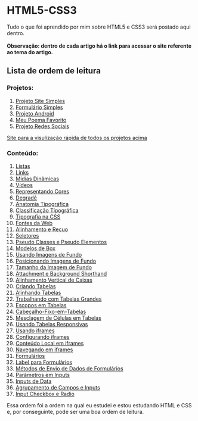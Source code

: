 # HTML5-CSS3
Tudo o que foi aprendido por mim sobre HTML5 e CSS3 será postado aqui dentro.<br><br>
**Observação: dentro de cada artigo há o link para acessar o site referente ao tema do artigo.**

## Lista de ordem de leitura

### Projetos:

1. [Projeto Site Simples](https://github.com/andersonr-o/HTML5-CSS3/tree/Projeto-Site-Simples)
2. [Formulário Simples](https://github.com/andersonr-o/HTML5-CSS3/tree/Formul%C3%A1rio-Simples)
3. [Projeto Android](https://github.com/andersonr-o/HTML5-CSS3/tree/Projeto-Android)
4. [Meu Poema Favorito](https://github.com/andersonr-o/HTML5-CSS3/tree/Meu-Poema-Favorito)
5. [Projeto Redes Sociais](https://github.com/andersonr-o/HTML5-CSS3/tree/Projeto-Redes-Sociais)

[Site para a visulização rápida de todos os projetos acima](https://andersonr-o.github.io/Html-Css/Navegando-em-iframes/iframe004.html)

### Conteúdo:

1. [Listas](https://github.com/andersonr-o/HTML5-CSS3/tree/Listas)
2. <a href="https://github.com/andersonr-o/HTML5-CSS3/tree/Links">Links</a>
3. [Mídias Dinâmicas](https://github.com/andersonr-o/HTML5-CSS3/tree/M%C3%ADdias-Din%C3%A2micas)
4. [Vídeos](https://github.com/andersonr-o/HTML5-CSS3/tree/V%C3%ADdeos)
5. [Representando Cores](https://github.com/andersonr-o/HTML5-CSS3/tree/Representando-Cores)
6. [Degradê](https://github.com/andersonr-o/HTML5-CSS3/tree/Degrad%C3%AA)
7. [Anatomia Tipográfica](https://github.com/andersonr-o/HTML5-CSS3/tree/Anatomia-Tipogr%C3%A1fica)
8. [Classificação Tipográfica](https://github.com/andersonr-o/HTML5-CSS3/tree/Classifica%C3%A7%C3%A3o-Tipogr%C3%A1fica)
9. [Tipografia na CSS](https://github.com/andersonr-o/HTML5-CSS3/tree/Tipografia-na-CSS)
10. [Fontes da Web](https://github.com/andersonr-o/HTML5-CSS3/tree/Fontes-da-Web)
11. [Alinhamento e Recuo](https://github.com/andersonr-o/HTML5-CSS3/tree/Alinhamento-e-Recuo)
12. [Seletores](https://github.com/andersonr-o/HTML5-CSS3/tree/Seletores)
13. [Pseudo Classes e Pseudo Elementos](https://github.com/andersonr-o/HTML5-CSS3/tree/Pseudo-Class-Pseudo-Elementos)
14. [Modelos de Box](https://github.com/andersonr-o/HTML5-CSS3/tree/Modelos-de-Box)
15. [Usando Imagens de Fundo](https://github.com/andersonr-o/HTML5-CSS3/tree/Usando-Imagens-de-Fundo)
16. [Posicionando Imagens de Fundo](https://github.com/andersonr-o/HTML5-CSS3/tree/Posi%C3%A7%C3%A3o-da-Imagem-de-Fundo)
17. [Tamanho da Imagem de Fundo](https://github.com/andersonr-o/HTML5-CSS3/tree/Tamanho-da-Imagem-de-Fundo)
18. [Attachment e Background Shorthand](https://github.com/andersonr-o/HTML5-CSS3/tree/Attachment-e-Background-Shorthand)
19. [Alinhamento Vertical de Caixas](https://github.com/andersonr-o/HTML5-CSS3/tree/Alinhamento-Vertical-de-Caixas)
20. [Criando Tabelas](https://github.com/andersonr-o/HTML5-CSS3/tree/Criando-Tabelas)
21. [Alinhando Tabelas](https://github.com/andersonr-o/HTML5-CSS3/tree/Alinhando-Tabelas)
22. [Trabalhando com Tabelas Grandes](https://github.com/andersonr-o/HTML5-CSS3/tree/Tabelas-Grandes)
23. [Escopos em Tabelas](https://github.com/andersonr-o/HTML5-CSS3/tree/Escopos-de-Tabela)
24. [Cabeçalho-Fixo-em-Tabelas](https://github.com/andersonr-o/HTML5-CSS3/tree/Cabe%C3%A7alho-Fixo-em-Tabelas)
25. [Mesclagem de Células em Tabelas](https://github.com/andersonr-o/HTML5-CSS3/tree/Mesclagem-de-C%C3%A9lulas)
26. [Usando Tabelas Responsivas](https://github.com/andersonr-o/HTML5-CSS3/tree/Tabelas-Responsivas)
27. [Usando iframes](https://github.com/andersonr-o/HTML5-CSS3/tree/Usando-iframes)
28. [Configurando iframes](https://github.com/andersonr-o/HTML5-CSS3/tree/Configurando-iframes)
29. [Conteúdo Local em iframes](https://github.com/andersonr-o/HTML5-CSS3/tree/Iframes-Locais)
30. [Navegando em iframes](https://github.com/andersonr-o/HTML5-CSS3/tree/Navegando-em-Iframes)
31. [Formulários](https://github.com/andersonr-o/HTML5-CSS3/tree/Formul%C3%A1rios)
32. [Label para Formulários](https://github.com/andersonr-o/HTML5-CSS3/tree/Label)
33. [Métodos de Envio de Dados de Formulários](https://github.com/andersonr-o/HTML5-CSS3/tree/M%C3%A9todos-de-Envio-de-Dados)
34. [Parâmetros em Inputs](https://github.com/andersonr-o/HTML5-CSS3/tree/Par%C3%A2metros-em-Inputs)
35. [Inputs de Data](https://github.com/andersonr-o/HTML5-CSS3/tree/Inputs-de-Data)
36. [Agrupamento de Campos e Inputs](https://github.com/andersonr-o/HTML5-CSS3/tree/Agrupamento-de-Campos-e-Inputs)
37. [Input Checkbox e Radio](https://github.com/andersonr-o/HTML5-CSS3/tree/Input-Checkbox-e-Radio)<br>

Essa ordem foi a ordem na qual eu estudei e estou estudando HTML e CSS e, por conseguinte, pode ser uma boa ordem de leitura.

